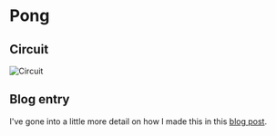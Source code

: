 # Pong

## Circuit
![Circuit](https://68.media.tumblr.com/dad4d558b599a0ba92068c3b16214486/tumblr_inline_oj7a60Lw4g1usopyh_540.png)

## Blog entry
I've gone into a little more detail on how I made this in this [blog post](http://engineerish.com/post/155345866406/arduino-tutorial-2-player-pong-on-tv).